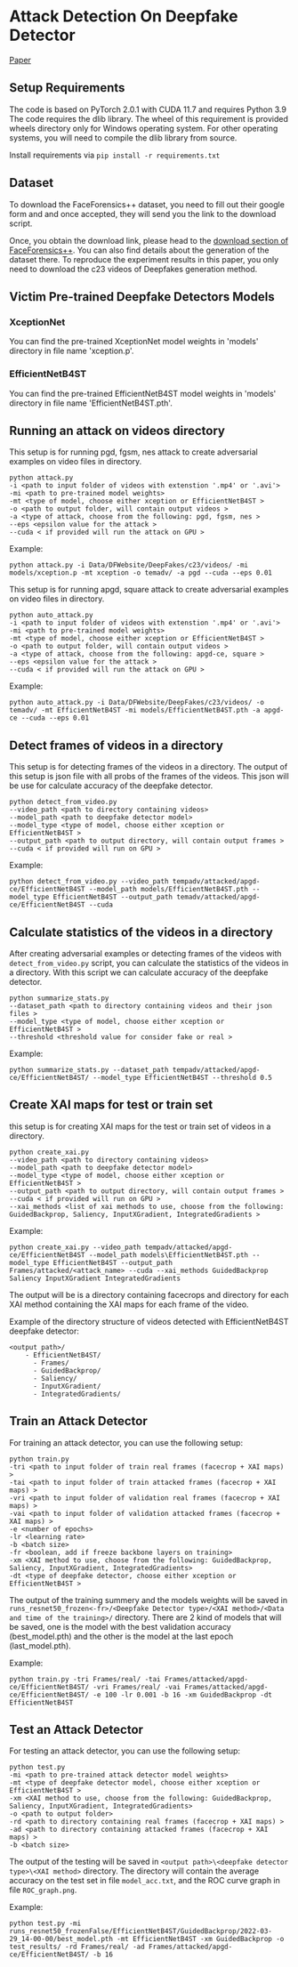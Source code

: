 # Attack Detection On Deepfake Detector

[Paper](https://arxiv.org/abs/2403.02955)

## Setup Requirements

The code is based on PyTorch 2.0.1 with CUDA 11.7 and requires Python 3.9
The code requires the dlib library. The wheel of this requirement is provided wheels directory only for Windows operating system. For other operating systems, you will need to compile the dlib library from source.


Install requirements via ```pip install -r requirements.txt```

## Dataset
To download the FaceForensics++ dataset, you need to fill out their google form and and once accepted, they will send you the link to the download script.

Once, you obtain the download link, please head to the [download section of FaceForensics++](https://github.com/ondyari/FaceForensics/tree/master/dataset). You can also find details about the generation of the dataset there. To reproduce the experiment results in this paper, you only need to download the c23 videos of Deepfakes generation method.


## Victim Pre-trained Deepfake Detectors Models

### XceptionNet
You can find the pre-trained XceptionNet model weights in 'models' directory in file name 'xception.p'.

### EfficientNetB4ST

You can find the pre-trained EfficientNetB4ST model weights in 'models' directory in file name 'EfficientNetB4ST.pth'.
    


## Running an attack on videos directory

This setup is for running pgd, fgsm, nes attack to create adversarial examples on video files in directory. 
```shell
python attack.py
-i <path to input folder of videos with extenstion '.mp4' or '.avi'>
-mi <path to pre-trained model weights>
-mt <type of model, choose either xception or EfficientNetB4ST >
-o <path to output folder, will contain output videos >
-a <type of attack, choose from the following: pgd, fgsm, nes >
--eps <epsilon value for the attack >
--cuda < if provided will run the attack on GPU >
```
Example:
```shell
python attack.py -i Data/DFWebsite/DeepFakes/c23/videos/ -mi models/xception.p -mt xception -o temadv/ -a pgd --cuda --eps 0.01
```

This setup is for running apgd, square attack to create adversarial examples on video files in directory.
```shell
python auto_attack.py
-i <path to input folder of videos with extenstion '.mp4' or '.avi'>
-mi <path to pre-trained model weights>
-mt <type of model, choose either xception or EfficientNetB4ST >
-o <path to output folder, will contain output videos >
-a <type of attack, choose from the following: apgd-ce, square >
--eps <epsilon value for the attack >
--cuda < if provided will run the attack on GPU >
```
Example:
```shell
python auto_attack.py -i Data/DFWebsite/DeepFakes/c23/videos/ -o temadv/ -mt EfficientNetB4ST -mi models/EfficientNetB4ST.pth -a apgd-ce --cuda --eps 0.01
```

## Detect frames of videos in a directory
This setup is for detecting frames of the videos in a directory. The output of this setup is json file with all probs of the frames of the videos. This json will be use for calculate accuracy of the deepfake detector.
```shell
python detect_from_video.py
--video_path <path to directory containing videos>
--model_path <path to deepfake detector model>
--model_type <type of model, choose either xception or EfficientNetB4ST >
--output_path <path to output directory, will contain output frames >
--cuda < if provided will run on GPU >
```
Example:
```shell
python detect_from_video.py --video_path tempadv/attacked/apgd-ce/EfficientNetB4ST --model_path models/EfficientNetB4ST.pth --model_type EfficientNetB4ST --output_path temadv/attacked/apgd-ce/EfficientNetB4ST --cuda
```

## Calculate statistics of the videos in a directory
After creating adversarial examples or detecting frames of the videos with ```detect_from_video.py``` script, you can calculate the statistics of the videos in a directory. With this script we can calculate accuracy of the deepfake detector.
```shell
python summarize_stats.py
--dataset_path <path to directory containing videos and their json files >
--model_type <type of model, choose either xception or EfficientNetB4ST >
--threshold <threshold value for consider fake or real >
```
Example:
```shell
python summarize_stats.py --dataset_path tempadv/attacked/apgd-ce/EfficientNetB4ST/ --model_type EfficientNetB4ST --threshold 0.5
```

## Create XAI maps for test or train set

this setup is for creating XAI maps for the test or train set of videos in a directory.

```shell
python create_xai.py
--video_path <path to directory containing videos>
--model_path <path to deepfake detector model>
--model_type <type of model, choose either xception or EfficientNetB4ST >
--output_path <path to output directory, will contain output frames >
--cuda < if provided will run on GPU >
--xai_methods <list of xai methods to use, choose from the following: GuidedBackprop, Saliency, InputXGradient, IntegratedGradients >
```
Example:
```shell
python create_xai.py --video_path tempadv/attacked/apgd-ce/EfficientNetB4ST --model_path models\EfficientNetB4ST.pth --model_type EfficientNetB4ST --output_path Frames/attacked/<attack_name> --cuda --xai_methods GuidedBackprop Saliency InputXGradient IntegratedGradients
```
The output will be is a directory containing facecrops and directory for each XAI method containing the XAI maps for each frame of the video.

Example of the directory structure of videos detected with EfficientNetB4ST deepfake detector:
```
<output path>/
    - EfficientNetB4ST/
      - Frames/
      - GuidedBackprop/
      - Saliency/
      - InputXGradient/
      - IntegratedGradients/
```

## Train an Attack Detector
For training an attack detector, you can use the following setup:
```shell
python train.py
-tri <path to input folder of train real frames (facecrop + XAI maps) >
-tai <path to input folder of train attacked frames (facecrop + XAI maps) >
-vri <path to input folder of validation real frames (facecrop + XAI maps) >
-vai <path to input folder of validation attacked frames (facecrop + XAI maps) >
-e <number of epochs>
-lr <learning rate>
-b <batch size>
-fr <boolean, add if freeze backbone layers on training>
-xm <XAI method to use, choose from the following: GuidedBackprop, Saliency, InputXGradient, IntegratedGradients>
-dt <type of deepfake detector, choose either xception or EfficientNetB4ST >
```
The output of the training summery and the models weights will be saved in ```runs_resnet50_frozen<-fr>/<Deepfake Detector type>/<XAI method>/<Data and time of the training>/``` directory.
There are 2 kind of models that will be saved, one is the model with the best validation accuracy (best_model.pth) and the other is the model at the last epoch (last_model.pth).

Example:
```shell
python train.py -tri Frames/real/ -tai Frames/attacked/apgd-ce/EfficientNetB4ST/ -vri Frames/real/ -vai Frames/attacked/apgd-ce/EfficientNetB4ST/ -e 100 -lr 0.001 -b 16 -xm GuidedBackprop -dt EfficientNetB4ST
```

## Test an Attack Detector
For testing an attack detector, you can use the following setup:
```shell
python test.py
-mi <path to pre-trained attack detector model weights>
-mt <type of deepfake detector model, choose either xception or EfficientNetB4ST >
-xm <XAI method to use, choose from the following: GuidedBackprop, Saliency, InputXGradient, IntegratedGradients>
-o <path to output folder>
-rd <path to directory containing real frames (facecrop + XAI maps) >
-ad <path to directory containing attacked frames (facecrop + XAI maps) >
-b <batch size>
```
The output of the testing will be saved in ```<output path>\<deepfake detector type>\<XAI method>``` directory. The directory will contain the average accuracy on the test set in file ```model_acc.txt```, and the ROC curve graph in file ```ROC_graph.png```.

Example:
```shell
python test.py -mi runs_resnet50_frozenFalse/EfficientNetB4ST/GuidedBackprop/2022-03-29_14-00-00/best_model.pth -mt EfficientNetB4ST -xm GuidedBackprop -o test_results/ -rd Frames/real/ -ad Frames/attacked/apgd-ce/EfficientNetB4ST/ -b 16
```
